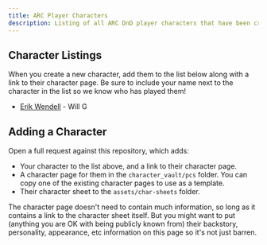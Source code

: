 ```yaml
---
title: ARC Player Characters
description: Listing of all ARC DnD player characters that have been created... in case you forgot your character sheet!
---
```


## Character Listings

When you create a new character, add them to the list below along with a link to their character page.
Be sure to include your name next to the character in the list so we know who has played them!

- [Erik Wendell](./pcs/erik-wendell-human-ranger.md) - Will G

## Adding a Character

Open a full request against this repository, which adds:

- Your character to the list above, and a link to their character page.
- A character page for them in the `character_vault/pcs` folder. You can copy one of the existing character pages to use as a template.
- Their character sheet to the `assets/char-sheets` folder.

The character page doesn't need to contain much information, so long as it contains a link to the character sheet itself.
But you might want to put (anything you are OK with being publicly known from) their backstory, personality, appearance, etc information on this page so it's not just barren.
